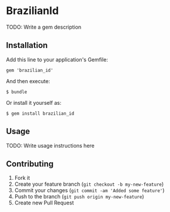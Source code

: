 # BrazilianId

TODO: Write a gem description

## Installation

Add this line to your application's Gemfile:

    gem 'brazilian_id'

And then execute:

    $ bundle

Or install it yourself as:

    $ gem install brazilian_id

## Usage

TODO: Write usage instructions here

## Contributing

1. Fork it
2. Create your feature branch (`git checkout -b my-new-feature`)
3. Commit your changes (`git commit -am 'Added some feature'`)
4. Push to the branch (`git push origin my-new-feature`)
5. Create new Pull Request
